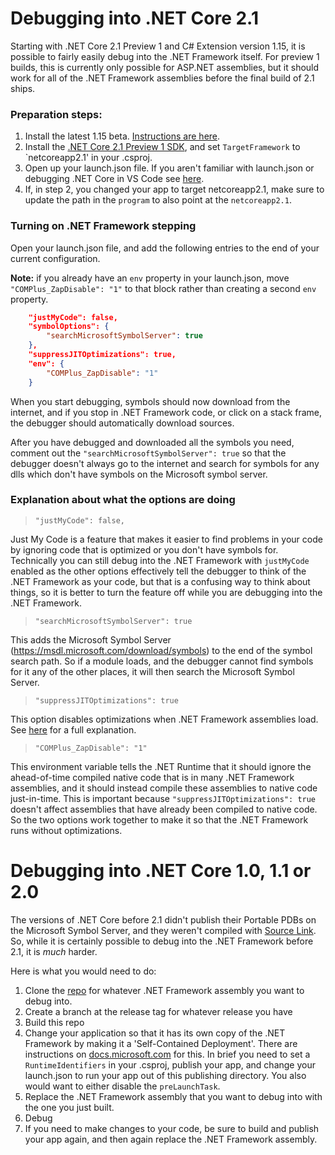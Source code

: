 # Debugging into .NET Core 2.1

Starting with .NET Core 2.1 Preview 1 and C# Extension version 1.15, it is possible to fairly easily debug into the .NET Framework itself. For preview 1 builds, this is currently only possible for ASP.NET assemblies, but it should work for all of the .NET Framework assemblies before the final build of 2.1 ships.

### Preparation steps:
1. Install the latest 1.15 beta. [Instructions are here](https://github.com/OmniSharp/omnisharp-vscode/wiki/Installing-Beta-Releases).
2. Install the [.NET Core 2.1 Preview 1 SDK](https://www.microsoft.com/net/download/dotnet-core/sdk-2.1.300-preview1), and set `TargetFramework` to `netcoreapp2.1' in your .csproj.
3. Open up your launch.json file. If you aren't familiar with launch.json or debugging .NET Core in VS Code see [here](https://github.com/OmniSharp/omnisharp-vscode/blob/master/debugger.md).
4. If, in step 2, you changed your app to target netcoreapp2.1, make sure to update the path in the `program` to also point at the `netcoreapp2.1`.

### Turning on .NET Framework stepping
Open your launch.json file, and add the following entries to the end of your current configuration. 

**Note:** if you already have an `env` property in your launch.json, move `"COMPlus_ZapDisable": "1"` to that block rather than creating a second `env` property.

```json
    "justMyCode": false,
    "symbolOptions": {
        "searchMicrosoftSymbolServer": true
    },
    "suppressJITOptimizations": true,
    "env": {
        "COMPlus_ZapDisable": "1"
    }
```

When you start debugging, symbols should now download from the internet, and if you stop in .NET Framework code, or click on a stack frame, the debugger should automatically download sources.

After you have debugged and downloaded all the symbols you need, comment out the `"searchMicrosoftSymbolServer": true` so that the debugger doesn't always go to the internet and search for symbols for any dlls which don't have symbols on the Microsoft symbol server.

### Explanation about what the options are doing

> `"justMyCode": false,`

Just My Code is a feature that makes it easier to find problems in your code by ignoring code that is optimized or you don't have symbols for. Technically you can still debug into the .NET Framework with `justMyCode` enabled as the other options effectively tell the debugger to think of the .NET Framework as your code, but that is a confusing way to think about things, so it is better to turn the feature off while you are debugging into the .NET Framework.


> `"searchMicrosoftSymbolServer": true`

This adds the Microsoft Symbol Server (https://msdl.microsoft.com/download/symbols) to the end of the symbol search path. So if a module loads, and the debugger cannot find symbols for it any of the other places, it will then search the Microsoft Symbol Server.

> `"suppressJITOptimizations": true`

This option disables optimizations when .NET Framework assemblies load. See [here](https://aka.ms/VSCode-CS-LaunchJson#suppress-jit-optimizations) for a full explanation.

> `"COMPlus_ZapDisable": "1"`

This environment variable tells the .NET Runtime that it should ignore the ahead-of-time compiled native code that is in many .NET Framework assemblies, and it should instead compile these assemblies to native code just-in-time. This is important because `"suppressJITOptimizations": true` doesn't affect assemblies that have already been compiled to native code. So the two options work together to make it so that the .NET Framework runs without optimizations.

# Debugging into .NET Core 1.0, 1.1 or 2.0

The versions of .NET Core before 2.1 didn't publish their Portable PDBs on the Microsoft Symbol Server, and they weren't compiled with [Source Link](https://aka.ms/SourceLinkSpec). So, while it is certainly possible to debug into the .NET Framework before 2.1, it is *much* harder.

Here is what you would need to do:

1. Clone the [repo](https://github.com/dotnet) for whatever .NET Framework assembly you want to debug into.
2. Create a branch at the release tag for whatever release you have
3. Build this repo
4. Change your application so that it has its own copy of the .NET Framework by making it a 'Self-Contained Deployment'. There are instructions on [docs.microsoft.com](https://docs.microsoft.com/en-us/dotnet/core/deploying/deploy-with-cli#simpleSelf) for this. In brief you need to set a `RuntimeIdentifiers` in your .csproj, publish your app, and change your launch.json to run your app out of this publishing directory. You also would want to either disable the `preLaunchTask`.
5. Replace the .NET Framework assembly that you want to debug into with the one you just built.
6. Debug
6. If you need to make changes to your code, be sure to build and publish your app again, and then again replace the .NET Framework assembly.
